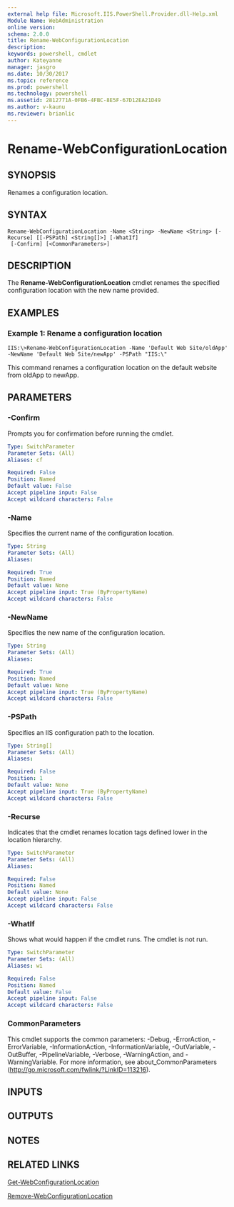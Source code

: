```yaml
---
external help file: Microsoft.IIS.PowerShell.Provider.dll-Help.xml
Module Name: WebAdministration
online version: 
schema: 2.0.0
title: Rename-WebConfigurationLocation
description: 
keywords: powershell, cmdlet
author: Kateyanne
manager: jasgro
ms.date: 10/30/2017
ms.topic: reference
ms.prod: powershell
ms.technology: powershell
ms.assetid: 2812771A-0FB6-4FBC-8E5F-67D12EA21D49
ms.author: v-kaunu
ms.reviewer: brianlic
---
```


# Rename-WebConfigurationLocation

## SYNOPSIS
Renames a configuration location.

## SYNTAX

```
Rename-WebConfigurationLocation -Name <String> -NewName <String> [-Recurse] [[-PSPath] <String[]>] [-WhatIf]
 [-Confirm] [<CommonParameters>]
```

## DESCRIPTION
The **Rename-WebConfigurationLocation** cmdlet renames the specified configuration location with the new name provided.

## EXAMPLES

### Example 1: Rename a configuration location
```
IIS:\>Rename-WebConfigurationLocation -Name 'Default Web Site/oldApp' -NewName 'Default Web Site/newApp' -PSPath "IIS:\"
```

This command renames a configuration location on the default website from oldApp to newApp.

## PARAMETERS

### -Confirm
Prompts you for confirmation before running the cmdlet.

```yaml
Type: SwitchParameter
Parameter Sets: (All)
Aliases: cf

Required: False
Position: Named
Default value: False
Accept pipeline input: False
Accept wildcard characters: False
```

### -Name
Specifies the current name of the configuration location.

```yaml
Type: String
Parameter Sets: (All)
Aliases: 

Required: True
Position: Named
Default value: None
Accept pipeline input: True (ByPropertyName)
Accept wildcard characters: False
```

### -NewName
Specifies the new name of the configuration location.

```yaml
Type: String
Parameter Sets: (All)
Aliases: 

Required: True
Position: Named
Default value: None
Accept pipeline input: True (ByPropertyName)
Accept wildcard characters: False
```

### -PSPath
Specifies an IIS configuration path to the location.

```yaml
Type: String[]
Parameter Sets: (All)
Aliases: 

Required: False
Position: 1
Default value: None
Accept pipeline input: True (ByPropertyName)
Accept wildcard characters: False
```

### -Recurse
Indicates that the cmdlet renames location tags defined lower in the location hierarchy.

```yaml
Type: SwitchParameter
Parameter Sets: (All)
Aliases: 

Required: False
Position: Named
Default value: None
Accept pipeline input: False
Accept wildcard characters: False
```

### -WhatIf
Shows what would happen if the cmdlet runs.
The cmdlet is not run.

```yaml
Type: SwitchParameter
Parameter Sets: (All)
Aliases: wi

Required: False
Position: Named
Default value: False
Accept pipeline input: False
Accept wildcard characters: False
```

### CommonParameters
This cmdlet supports the common parameters: -Debug, -ErrorAction, -ErrorVariable, -InformationAction, -InformationVariable, -OutVariable, -OutBuffer, -PipelineVariable, -Verbose, -WarningAction, and -WarningVariable. For more information, see about_CommonParameters (http://go.microsoft.com/fwlink/?LinkID=113216).

## INPUTS

## OUTPUTS

## NOTES

## RELATED LINKS

[Get-WebConfigurationLocation](./Get-WebConfigurationLocation.md)

[Remove-WebConfigurationLocation](./Remove-WebConfigurationLocation.md)

